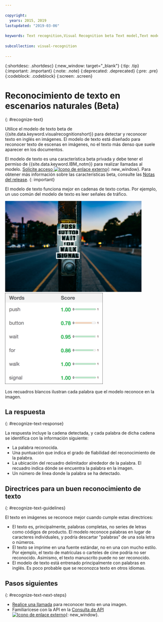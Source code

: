 ```yaml
---

copyright:
  years: 2015, 2019
lastupdated: "2019-03-06"

keywords: Text recognition,Visual Recognition beta Text model,Text model,recognize text

subcollection: visual-recognition

---
```


{:shortdesc: .shortdesc}
{:new_window: target="_blank"}
{:tip: .tip}
{:important: .important}
{:note: .note}
{:deprecated: .deprecated}
{:pre: .pre}
{:codeblock: .codeblock}
{:screen: .screen}

<!-- Link definitions -->

[api-ref-text]: https://{DomainName}/apidocs/visual-recognition/visual-recognition-v3-text

# Reconocimiento de texto en escenarios naturales (Beta)
{: #recognize-text}

Utilice el modelo de texto beta de {{site.data.keyword.visualrecognitionshort}} para detectar y reconocer texto en inglés en imágenes. El modelo de texto está diseñado para reconocer texto de escenas en imágenes, no el texto más denso que suele aparecer en los documentos.

El modelo de texto es una característica beta privada y debe tener el permiso de {{site.data.keyword.IBM_notm}} para realizar llamadas al modelo. [Solicite acceso ![Icono de enlace externo](../../icons/launch-glyph.svg "Icono de enlace externo")](https://datasciencex.typeform.com/to/nU6efl){: new_window}. Para obtener más información sobre las características beta, consulte las [Notas del release](/docs/services/visual-recognition?topic=visual-recognition-release-notes#beta).
{: important}

El modelo de texto funciona mejor en cadenas de texto cortas. Por ejemplo, un uso común del modelo de texto es leer señales de tráfico.

![Señal de tráfico con recuadros delimitadores alrededor de las palabras reconocidas. Foto de Ashim D’Silva en Unsplash](images/walk-signal-detection.png) ![Palabras y niveles de fiabilidad detectados en la imagen de señales de tráfico](images/walk-signal-response.png)

Los recuadros blancos ilustran cada palabra que el modelo reconoce en la imagen.

## La respuesta
{: #recognize-text-response}

La respuesta incluye la cadena detectada, y cada palabra de dicha cadena se identifica con la información siguiente:

- La palabra reconocida.
- Una puntuación que indica el grado de fiabilidad del reconocimiento de la palabra.
- La ubicación del recuadro delimitador alrededor de la palabra. El recuadro indica dónde se encuentra la palabra en la imagen.
- Un número de línea donde la palabra se ha detectado.

## Directrices para un buen reconocimiento de texto
{: #recognize-text-guidelines}

El texto en imágenes se reconoce mejor cuando cumple estas directrices:

- El texto es, principalmente, palabras completas, no series de letras como códigos de producto. El modelo reconoce palabras en lugar de caracteres individuales, y podría descartar "palabras" de una sola letra o números.
- El texto se imprime en una fuente estándar, no en una con mucho estilo. Por ejemplo, el texto de matrículas o carteles de cine podría no ser reconocido. Asimismo, el texto manuscrito puede no ser reconocido.
- El modelo de texto está entrenado principalmente con palabras en inglés. Es poco probable que se reconozca texto en otros idiomas.

## Pasos siguientes
{: #recognize-text-next-steps}

- [Realice una llamada](/docs/services/visual-recognition?topic=visual-recognition-tutorial-recognize-text#tutorial-recognize-text) para reconocer texto en una imagen.
- Familiarícese con la API en la [Consulta de API ![Icono de enlace externo](../../icons/launch-glyph.svg "Icono de enlace externo")](https://{DomainName}/apidocs/visual-recognition/visual-recognition-v3-text){: new_window}.
